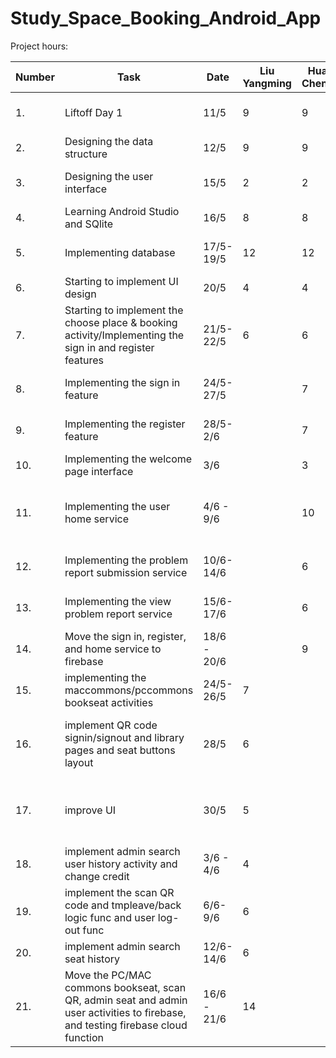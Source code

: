 # Study_Space_Booking_Android_App
Project hours:

| Number | Task | Date |Liu Yangming | Huang Chengyu | Remarks |
| ------ | -------------------- | -------- | ------------- | -------------- | ------------------------------------- |
| 1. | Liftoff Day 1 | 11/5 | 9 | 9 | Meeting the mentor and discussing on some tools to use |
| 2. | Designing the data structure | 12/5 | 9 | 9 | Drawing the entity relationship diagram |
| 3. | Designing the user interface | 15/5 | 2 | 2 | Designing the user interface using the figma platform |
| 4. | Learning Android Studio and SQlite | 16/5 | 8 | 8 | Geting familiar of the documentations |
| 5. | Implementing database | 17/5-19/5 | 12 | 12 | Implementing database helper and database manager |
| 6. | Starting to implement UI design | 20/5 | 4 | 4 | Using Material Design open-source package |
| 7. |  Starting to implement the choose place & booking activity/Implementing the sign in and register features | 21/5- 22/5 | 6 | 6 | Implementing the interfaces |
| 8. | Implementing the sign in feature | 24/5-27/5 |  | 7 | Implementing the sign in feature with the local database |
| 9. | Implementing the register feature | 28/5-2/6 |  | 7 | Implementing the register feature with the local database |
| 10. | Implementing the welcome page interface | 3/6 | | 3 | Implementing the bottom navigation bar
| 11. | Implementing the user home service | 4/6 - 9/6 | | 10 | Implementing the home service where the user can view the future bookings and booking history |
| 12. | Implementing the problem report submission service | 10/6-14/6 | | 6 | Implementing the problem report submission with firebase |
| 13. | Implementing the view problem report service | 15/6-17/6 | | 6 | Implementing the view problem report with firebase |
| 14. | Move the sign in, register, and home service to firebase | 18/6 - 20/6 | | 9 | Changing the source used by the repository of the service |
| 15. | implementing the maccommons/pccommons bookseat activities | 24/5-26/5 |  7 | | implement the logic for booking seats activities on local SQLite database |
| 16. | implement QR code signin/signout and library pages and seat buttons layout| 28/5 | 6 | | implement QR code scanner and used grid layout and constraint layout to implement two libraries |
| 17. | improve UI | 30/5 | 5 | | add corresponding library pictures to bookings, change old UI layouts and new color themes to improve UI
| 18. | implement admin search user history activity and change credit| 3/6 - 4/6 | 4 | | Implementing admin view user and seat history on local SQlite database |
| 19. | implement the scan QR code and tmpleave/back logic func and user log-out func| 6/6-9/6 | 6 | | implement the logic to signin/out/templeave/back using QR code on Local Sqlite database |
| 20. | implement admin search seat history | 12/6-14/6 | 6 | | Implementing the admin view seat history activities |
| 21. | Move the PC/MAC commons bookseat, scan QR, admin seat and admin user activities to firebase, and testing firebase cloud function | 16/6 - 21/6 | 14 |  | Changing the source used by the repository of the service |
